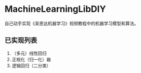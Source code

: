 # MachineLearningLibDIY

自己动手实现《吴恩达机器学习》视频教程中的机器学习模型和算法。

## 已实现列表

1. （多元）线性回归
2. 正规化（归一化）器
3. 逻辑回归（二分类）
